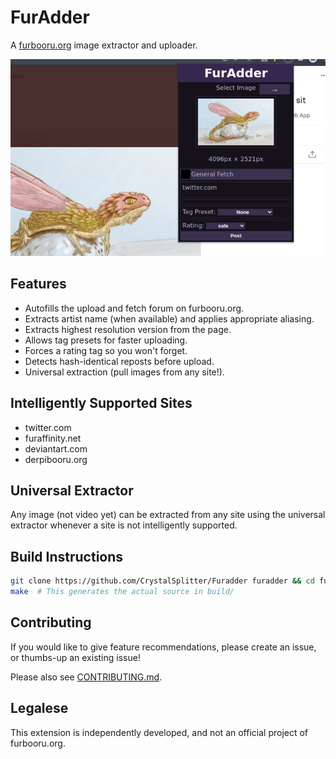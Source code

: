 # FurAdder

A [furbooru.org](https://furbooru.org) image extractor and uploader.

![screenshot_v0.3](media/screenshot_v0.3.png)

## Features

- Autofills the upload and fetch forum on furbooru.org.
- Extracts artist name (when available) and applies appropriate aliasing.
- Extracts highest resolution version from the page.
- Allows tag presets for faster uploading.
- Forces a rating tag so you won't forget.
- Detects hash-identical reposts before upload.
- Universal extraction (pull images from any site!).

## Intelligently Supported Sites

- twitter.com
- furaffinity.net
- deviantart.com
- derpibooru.org

## Universal Extractor

Any image (not video yet) can be extracted from any site using the
universal extractor whenever a site is not intelligently supported.

## Build Instructions

```bash
git clone https://github.com/CrystalSplitter/Furadder furadder && cd furadder
make  # This generates the actual source in build/
```

## Contributing

If you would like to give feature recommendations,
please create an issue, or thumbs-up an existing issue!

Please also see [CONTRIBUTING.md](CONTRIBUTING.md).

## Legalese

This extension is independently developed, and not an official project of furbooru.org.
